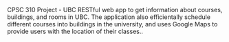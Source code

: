 CPSC 310 Project - UBC
RESTful web app to get information about courses, buildings, and rooms in UBC. The application also efficientally schedule different courses into buildings in the university, and uses Google Maps to provide users with the location of their classes..
